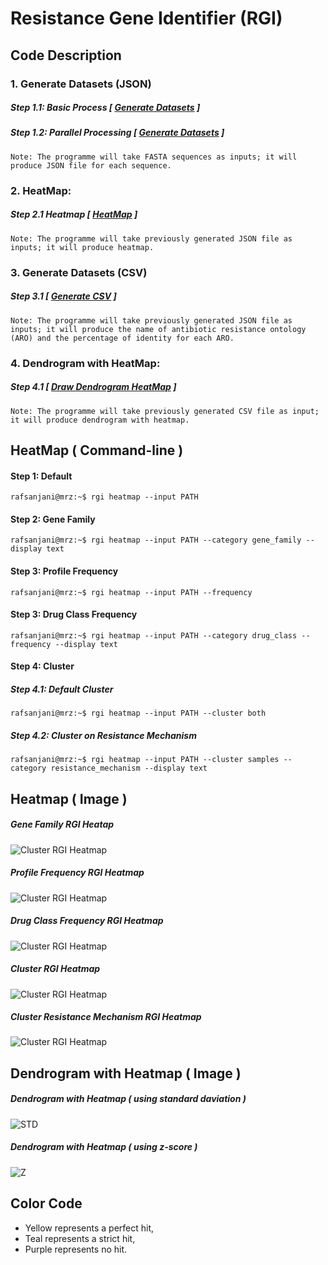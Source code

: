 # Resistance Gene Identifier (RGI)

## Code Description

### 1. Generate Datasets (JSON)
##### Step 1.1: Basic Process [ [Generate Datasets](https://github.com/mrzResearchArena/CARD-RGI/blob/master/generateDatasets.py) ]
##### Step 1.2: Parallel Processing [ [Generate Datasets](https://github.com/mrzResearchArena/CARD-RGI/blob/master/generateDatasetsParallelProcessing.py) ]

`Note: The programme will take FASTA sequences as inputs; it will produce JSON file for each sequence.`

### 2. HeatMap:
##### Step 2.1 Heatmap [ [HeatMap](https://github.com/mrzResearchArena/CARD-RGI/blob/master/heatMap.py) ]
`Note: The programme will take previously generated JSON file as inputs; it will produce heatmap.`


### 3. Generate Datasets (CSV)
##### Step 3.1 [ [Generate CSV](https://github.com/mrzResearchArena/CARD-RGI/blob/master/CSV.py) ]
`Note: The programme will take previously generated JSON file as inputs; it will produce the name of antibiotic resistance ontology (ARO) and the percentage of identity for each ARO.`

### 4. Dendrogram with HeatMap:
##### Step 4.1 [ [Draw Dendrogram HeatMap](https://github.com/mrzResearchArena/CARD-RGI/blob/master/dendrogramHeatMap.py) ]
`Note: The programme will take previously generated CSV file as input; it will produce dendrogram with heatmap.`


## HeatMap ( Command-line )

#### Step 1: Default
```console
rafsanjani@mrz:~$ rgi heatmap --input PATH
```

#### Step 2: Gene Family
```console
rafsanjani@mrz:~$ rgi heatmap --input PATH --category gene_family --display text
```

#### Step 3: Profile Frequency
```console
rafsanjani@mrz:~$ rgi heatmap --input PATH --frequency
```

#### Step 3: Drug Class Frequency
```console
rafsanjani@mrz:~$ rgi heatmap --input PATH --category drug_class --frequency --display text
```
#### Step 4: Cluster

##### Step 4.1: Default Cluster
```console
rafsanjani@mrz:~$ rgi heatmap --input PATH --cluster both
```

##### Step 4.2: Cluster on Resistance Mechanism
```console
rafsanjani@mrz:~$ rgi heatmap --input PATH --cluster samples --category resistance_mechanism --display text
```

## Heatmap ( Image )

##### Gene Family RGI Heatap
![Cluster RGI Heatmap](https://github.com/mrzResearchArena/CARD-RGI/blob/master/Gene_Family_RGI_heatmap.png)

##### Profile Frequency RGI Heatmap
![Cluster RGI Heatmap](https://github.com/mrzResearchArena/CARD-RGI/blob/master/Profile_Frequency_RGI_heatmap.png)

##### Drug Class Frequency RGI Heatmap
![Cluster RGI Heatmap](https://github.com/mrzResearchArena/CARD-RGI/blob/master/Drug_Class_Frequency_RGI_heatmap.png)

##### Cluster RGI Heatmap
![Cluster RGI Heatmap](https://github.com/mrzResearchArena/CARD-RGI/blob/master/Cluster_RGI_heatmap.png)

##### Cluster Resistance Mechanism RGI Heatmap
![Cluster RGI Heatmap](https://github.com/mrzResearchArena/CARD-RGI/blob/master/Cluster_Resistance_Mechanism_RGI_heatmap.png)


## Dendrogram with Heatmap ( Image )

##### Dendrogram with Heatmap ( using standard daviation )
![STD](https://github.com/mrzResearchArena/CARD-RGI/blob/master/STD.png)

##### Dendrogram with Heatmap ( using z-score )
![Z](https://github.com/mrzResearchArena/CARD-RGI/blob/master/Z.png)


## Color Code
- Yellow represents a perfect hit, 
- Teal represents a strict hit, 
- Purple represents no hit.

